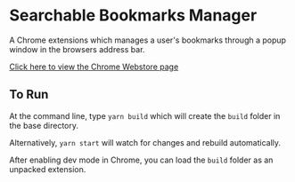 # Searchable Bookmarks Manager

A Chrome extensions which manages a user's bookmarks through a popup window in the browsers address bar.

[Click here to view the Chrome Webstore page](https://chrome.google.com/webstore/detail/searchable-bookmarks-mana/gkmpffgkcfcacjgaaafchfnnjghddmff)

## To Run

At the command line, type `yarn build` which will create the `build` folder in the base directory.

Alternatively, `yarn start` will watch for changes and rebuild automatically.

After enabling dev mode in Chrome, you can load the `build` folder as an unpacked extension.
